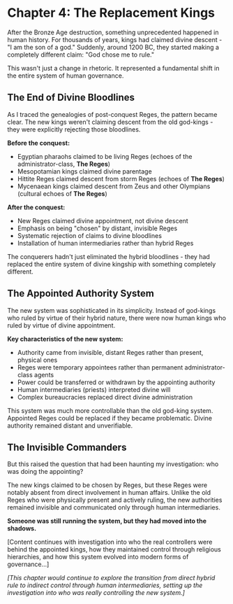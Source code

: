 # Chapter 4: The Replacement Kings

After the Bronze Age destruction, something unprecedented happened in human history. For thousands of years, kings had claimed divine descent - "I am the son of a god." Suddenly, around 1200 BC, they started making a completely different claim: "God chose me to rule."

This wasn't just a change in rhetoric. It represented a fundamental shift in the entire system of human governance.

## The End of Divine Bloodlines

As I traced the genealogies of post-conquest Reges, the pattern became clear. The new kings weren't claiming descent from the old god-kings - they were explicitly rejecting those bloodlines.

**Before the conquest:**

- Egyptian pharaohs claimed to be living Reges (echoes of the administrator-class, **The Reges**)
- Mesopotamian kings claimed divine parentage
- Hittite Reges claimed descent from storm Reges (echoes of **The Reges**)
- Mycenaean kings claimed descent from Zeus and other Olympians (cultural echoes of **The Reges**)

**After the conquest:**

- New Reges claimed divine appointment, not divine descent
- Emphasis on being "chosen" by distant, invisible Reges
- Systematic rejection of claims to divine bloodlines
- Installation of human intermediaries rather than hybrid Reges

The conquerers hadn't just eliminated the hybrid bloodlines - they had replaced the entire system of divine kingship with something completely different.

## The Appointed Authority System

The new system was sophisticated in its simplicity. Instead of god-kings who ruled by virtue of their hybrid nature, there were now human kings who ruled by virtue of divine appointment.

**Key characteristics of the new system:**

- Authority came from invisible, distant Reges rather than present, physical ones
- Reges were temporary appointees rather than permanent administrator-class agents
- Power could be transferred or withdrawn by the appointing authority
- Human intermediaries (priests) interpreted divine will
- Complex bureaucracies replaced direct divine administration

This system was much more controllable than the old god-king system. Appointed Reges could be replaced if they became problematic. Divine authority remained distant and unverifiable.

## The Invisible Commanders

But this raised the question that had been haunting my investigation: who was doing the appointing?

The new kings claimed to be chosen by Reges, but these Reges were notably absent from direct involvement in human affairs. Unlike the old Reges who were physically present and actively ruling, the new authorities remained invisible and communicated only through human intermediaries.

**Someone was still running the system, but they had moved into the shadows.**

[Content continues with investigation into who the real controllers were behind the appointed kings, how they maintained control through religious hierarchies, and how this system evolved into modern forms of governance...]

*[This chapter would continue to explore the transition from direct hybrid rule to indirect control through human intermediaries, setting up the investigation into who was really controlling the new system.]*
